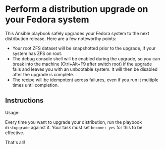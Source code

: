 # Perform a distribution upgrade on your Fedora system

This Ansible playbook safely upgrades your Fedora system to the next
distribution release.  Here are a few noteworthy points:

* Your root ZFS dataset will be snapshotted prior to the upgrade,
  if your system has ZFS on root.
* The debug console shell will be enabled during the upgrade, so
  you can break into the machine (Ctrl+Alt+F9 after switch root)
  if the upgrade fails and leaves you with an unbootable system.
  It will then be disabled after the upgrade is complete.
* The recipe will be idempotent across failures, even if you run
  it multiple times until completion.

## Instructions

Usage:

Every time you want to upgrade your distribution, run the playbook `distupgrade` against it.
Your task must set `become: yes` for this to be effective.

That's all!
